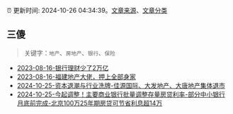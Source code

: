 :alarm_clock: 更新时间: 2024-10-26 04:34:39。[文章来源](/README.md)、[文章分类](/TAGS.md)

## 三傻


> 关键字：`地产`、`房地产`、`银行`、`保险`



- [2023-08-16-银行理财少了2万亿](https://www.aicaijing.com.cn/article/18565) 
- [2023-08-16-福建地产大佬，押上全部身家](https://www.aicaijing.com.cn/article/18567) 
- [2024-10-25-资本退潮与行业洗牌-佳源国际、大发地产、大唐地产集体退市](https://www.cls.cn/detail/1836997) 
- [2024-10-25-今起调整！主要商业银行批量调整存量房贷利率-部分中小银行月底前完成-北京100万25年期房贷可节省利息超14万](https://www.cls.cn/detail/1837106) 
